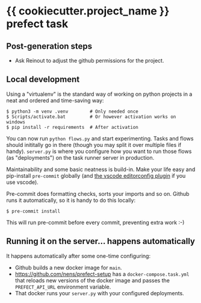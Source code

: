# {{ cookiecutter.project_name }} prefect task


## Post-generation steps

- Ask Reinout to adjust the github permissions for the project.



## Local development

Using a "virtualenv" is the standard way of working on python projects in a neat and ordered and time-saving way:

    $ python3 -m venv .venv        # Only needed once
    $ Scripts/activate.bat         # Or however activation works on windows
    $ pip install -r requirements  # After activation

You can now run `python flows.py` and start experimenting. Tasks and flows should inititally go in there (though you may split it over multiple files if handy). `server.py` is where you configure how you want to run those flows (as "deployments") on the task runner server in production.

Maintainability and some basic neatness is build-in. Make your life easy and pip-install `pre-commit` globally (and [the vscode editorconfig plugin](https://marketplace.visualstudio.com/items?itemName=EditorConfig.EditorConfig) if you use vscode).

Pre-commit does formatting checks, sorts your imports and so on. Github runs it automatically, so it is handy to do this locally:

    $ pre-commit install

This will run pre-commit before every commit, preventing extra work :-)


## Running it on the server... happens automatically

It happens automatically after some one-time configuring:

- Github builds a new docker image for `main`.
- https://github.com/nens/prefect-setup has a `docker-compose.task.yml` that reloads new versions of the docker image and passes the `PREFECT_API_URL` environment variable.
- That docker runs your `server.py` with your configured deployments.
